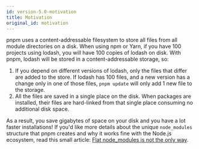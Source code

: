 ```yaml
---
id: version-5.0-motivation
title: Motivation
original_id: motivation
---
```


pnpm uses a content-addressable filesystem to store all files from all module directories on a disk.
When using npm or Yarn, if you have 100 projects using lodash, you will have 100 copies of lodash on disk.
With pnpm, lodash will be stored in a content-addressable storage, so:

1. If you depend on different versions of lodash, only the files that differ are added to the store.
  If lodash has 100 files, and a new version has a change only in one of those files,
  `pnpm update` will only add 1 new file to the storage.
1. All the files are saved in a single place on the disk. When packages are installed, their files are hard-linked
  from that single place consuming no additional disk space.

As a result, you save gigabytes of space on your disk and you have a lot faster installations!
If you'd like more details about the unique `node_modules` structure that pnpm creates and
why it works fine with the Node.js ecosystem, read this small article: [Flat node_modules is not the only way](/blog/2020/05/27/flat-node-modules-is-not-the-only-way).
